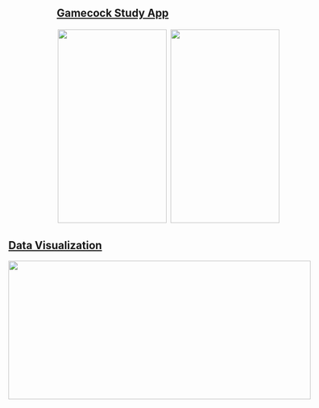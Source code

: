 <div style="float:left">
  <h2><a href="https://gamecockstudy.wordpress.com/">Gamecock Study App</a></h2>
  
  <img src="https://cloud.githubusercontent.com/assets/5387510/23328731/38d46710-faf7-11e6-8dcf-749d2965af08.png"  width="216" height="384" alt="" style="padding:2px">
  <img src="https://cloud.githubusercontent.com/assets/5387510/23328732/38da09b8-faf7-11e6-9ff0-800b26475781.png"  width="216" height="384" alt="" style="padding:2px">
</div><div style="float:right">
  <h2><a href="https://jameseverette.github.io/dataVis/">Data Visualization</a></h2>
  <img src="https://cloud.githubusercontent.com/assets/5387510/25299814/017f8f96-26d1-11e7-8ee5-e9cc976b9993.png"  width="600" height="275" alt="">
</div>
